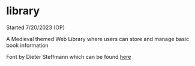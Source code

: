 # library

Started 7/20/2023 (OP)

A Medieval themed Web Library where users can store and manage basic book information

Font by Dieter Steffmann which can be found <a href="https://www.1001freefonts.com/albert-text.font">here<a>